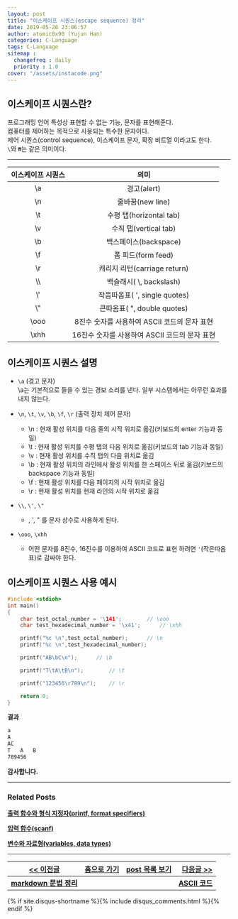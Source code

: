 ```yaml
---
layout: post
title: "이스케이프 시퀀스(escape sequence) 정리"
date: 2019-05-28 23:06:57
author: atomic0x90 (Yujun Han)
categories: C-Language
tags: C-Language
sitemap :
  changefreq : daily
  priority : 1.0
cover: "/assets/instacode.png"
---
```


## 이스케이프 시퀀스란?

프로그래밍 언어 특성상 표현할 수 없는 기능, 문자를 표현해준다.  
컴퓨터를 제어하는 목적으로 사용되는 특수한 문자이다.  
제어 시퀀스(control sequence), 이스케이프 문자, 확장 비트열 이라고도 한다.  
`\`와 `₩`는 같은 의미이다.

---

이스케이프 시퀀스 | 의미
:------:|:------:
\a	|경고(alert)
\n	|줄바꿈(new line)
\t	|수평 탭(horizontal tab)
\v	|수직 탭(vertical tab)
\b	|백스페이스(backspace)
\f	|폼 피드(form feed)
\r	|캐리지 리턴(carriage return)
\\\	|백슬래시( \\, backslash)
\\'	|작음따옴표( ', single quotes)
\\"	|큰따옴표( ", double quotes)
\\ooo	|8진수 숫자를 사용하여 ASCII 코드의 문자 표현
\\xhh	|16진수 숫자를 사용하여 ASCII 코드의 문자 표현

## 이스케이프 시퀀스 설명

* `\a` (경고 문자)  
\a는 기본적으로 들을 수 있는 경보 소리를 낸다. 일부 시스템에서는 아무런 효과를 내지 않는다.

* `\n`, `\t`, `\v`, `\b`, `\f`, `\r` (출력 장치 제어 문자)
  * \n : 현재 활성 위치를 다음 줄의 시작 위치로 옮김(키보드의 enter 기능과 동일)
  * \t : 현재 활성 위치를 수평 탭의 다음 위치로 옮김(키보드의 tab 기능과 동일)
  * \v : 현재 활성 위치를 수직 탭의 다음 위치로 옮김
  * \b : 현재 활성 위치의 라인에서 활성 위치를 한 스페이스 뒤로 옮김(키보드의 backspace 기능과 동일)
  * \f : 현재 활성 위치를 다음 페이지의 시작 위치로 옮김
  * \r : 현재 활성 위치를 현재 라인의 시작 위치로 옮김
* `\\`, `\'`, `\"`
  * \, ', " 를 문자 상수로 사용하게 된다.
* `\ooo`, `\xhh`
  * 어떤 문자를 8진수, 16진수를 이용하여 ASCII 코드로 표현 하려면 `'`(작은따옴표)로 감싸야 한다.


## 이스케이프 시퀀스 사용 예시

```c
#include <stdioh>
int main()
{
	char test_octal_number = '\141';		// \ooo
	char test_hexadecimal_number = '\x41';		// \xhh

	printf("%c \n",test_octal_number);		// \n
	printf("%c \n",test_hexadecimal_number);

	printf("AB\bC\n");		// \b

	printf("T\tA\tB\n");		// \t

	printf("123456\r789\n");	// \r

	return 0;
}
```

**결과**  
```bash
a 
A 
AC
T	A	B
789456
```




**감사합니다.**

---

### Related Posts

**[출력 함수와 형식 지정자(printf, format specifiers)][00]**

**[입력 함수(scanf)][01]**

**[변수와 자료형(variables, data types)][02]**

---

[\<\< 이전글][0]	|[홈으로 가기][1]	|[post 목록 보기][2]	|[다음글 \>\>][3]
------			|:------:		|:------:		|------:
**[markdown 문법 정리][0]**	|			|			|**[ASCII 코드][3]**



[0]: https://atomic0x90.github.io/markdown/2019/05/24/markdown-Grammar-theorem.html "markdown 문법 정리"
[1]: https://atomic0x90.github.io/ "home"
[2]: https://atomic0x90.github.io/posts/ "posts"
[3]: https://atomic0x90.github.io/c-language/2019/05/29/ASCII.html "ASCII 코드"

[00]: https://atomic0x90.github.io/c-language/2019/06/04/printf-format.html "출력 함수와 형식 지정자"
[01]: https://atomic0x90.github.io/c-language/2019/06/05/scanf-format.html "입력 함수"
[02]: https://atomic0x90.github.io/c-language/2019/05/30/Variables-and-data-types.html "변수와 자료형"


{% if site.disqus-shortname %}{% include disqus_comments.html %}{% endif %}





